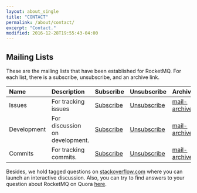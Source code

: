 ```yaml
---
layout: about_single
title: "CONTACT"
permalink: /about/contact/
excerpt: "Contact."
modified: 2016-12-28T19:55:43-04:00
---
```


## Mailing Lists

These are the mailing lists that have been established for RocketMQ. For each list, there is a subscribe, unsubscribe, and an archive link.

|Name|Description|Subscribe|Unsubscribe|Archive|
|:---|:---|:---|:---|:---|
|Issues|For tracking issues|	[Subscribe](mailto:issues-subscribe@rocketmq.incubator.apache.org)|[Unsubscribe](mailto:issues-unsubscribe@rocketmq.incubator.apache.org)|[mail-archives.apache.org](http://mail-archives.apache.org/mod_mbox/incubator-rocketmq-issues/)|
|Development|For discussion on development.|	[Subscribe](mailto:dev-subscribe@rocketmq.incubator.apache.org)|[Unsubscribe](mailto:dev-unsubscribe@rocketmq.incubator.apache.org)|[mail-archives.apache.org](http://mail-archives.apache.org/mod_mbox/incubator-rocketmq-dev//)|
|Commits|For tracking commits.	|[Subscribe](mailto:commits-subscribe@rocketmq.incubator.apache.org)|[Unsubscribe](mailto:commits-unsubscribe@rocketmq.incubator.apache.org)|[mail-archives.apache.org](http://mail-archives.apache.org/mod_mbox/incubator-rocketmq-commits/)|

Besides, we hold tagged questions on [stackoverflow.com](http://stackoverflow.com/questions/tagged/rocketmq) where you can launch an interactive discussion. Also, you can try to find answers to your question about RocketMQ on Quora [here](https://www.quora.com/topic/RocketMQ).
